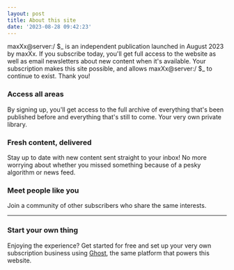 ```yaml
---
layout: post
title: About this site
date: '2023-08-28 09:42:23'
---
```


maxXx@server:/ $\_ is an independent publication launched in August 2023 by maxXx. If you subscribe today, you'll get full access to the website as well as email newsletters about new content when it's available. Your subscription makes this site possible, and allows maxXx@server:/ $\_ to continue to exist. Thank you!

### Access all areas

By signing up, you'll get access to the full archive of everything that's been published before and everything that's still to come. Your very own private library.

### Fresh content, delivered

Stay up to date with new content sent straight to your inbox! No more worrying about whether you missed something because of a pesky algorithm or news feed.

### Meet people like you

Join a community of other subscribers who share the same interests.

* * *

### Start your own thing

Enjoying the experience? Get started for free and set up your very own subscription business using [Ghost](https://ghost.org), the same platform that powers this website.

